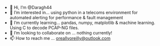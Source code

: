 - 👋 Hi, I’m @Daragh44
- 👀 I’m interested in... using python in a telecoms environment for automated alerting for performance & fault management
- 🌱 I’m currently learning... pandas, numpy, matplotlib & machine learning. Using C to decode PCAP-NG files.
- 💞️ I’m looking to collaborate on ... nothing currently!
- 📫 How to reach me ... oreallyoreilly@outlook.com

<!---
Daragh44/Daragh44 is a ✨ special ✨ repository because its `README.md` (this file) appears on your GitHub profile.
You can click the Preview link to take a look at your changes.
--->
